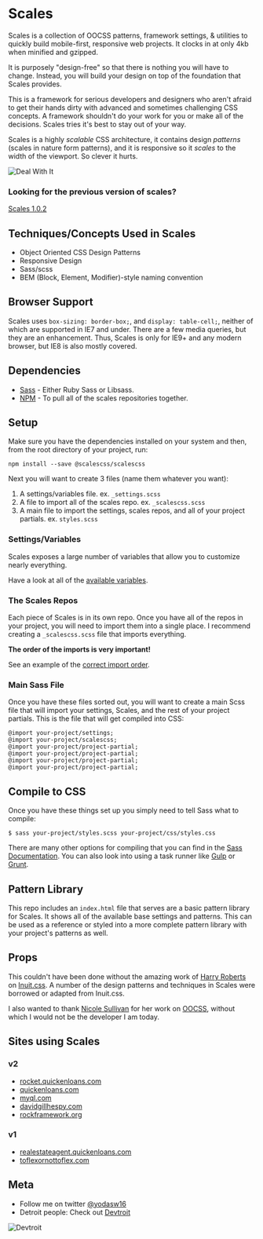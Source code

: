 # Scales

Scales is a collection of OOCSS patterns, framework settings, & utilities to quickly build mobile-first, responsive web projects. It clocks in at only 4kb when minified and gzipped.

It is purposely "design-free" so that there is nothing you will have to change. Instead, you will build your design on top of the foundation that Scales provides.

This is a framework for serious developers and designers who aren't afraid to get their hands dirty with advanced and sometimes challenging CSS concepts. A framework shouldn't do your work for you or make all of the decisions. Scales tries it's best to stay out of your way.

Scales is a highly _scalable_ CSS architecture, it contains design _patterns_ (scales in nature form patterns), and it is responsive so it _scales_ to the width of the viewport. So clever it hurts.

![Deal With It](http://i3.kym-cdn.com/photos/images/original/000/432/894/648.gif)

### Looking for the previous version of scales?
[Scales 1.0.2](https://github.com/ScalesCSS/scalescss/issuestree/1.x)

## Techniques/Concepts Used in Scales
* Object Oriented CSS Design Patterns
* Responsive Design
* Sass/scss
* BEM (Block, Element, Modifier)-style naming convention

## Browser Support
Scales uses `box-sizing: border-box;`, and `display: table-cell;`, neither of which are supported in IE7 and under. There are a few media queries, but they are an enhancement. Thus, Scales is only for IE9+ and any modern browser, but IE8 is also mostly covered.

## Dependencies
* [Sass](http://sass-lang.com/) - Either Ruby Sass or Libsass.
* [NPM](http://npmjs.com) - To pull all of the scales repositories together.

## Setup
Make sure you have the dependencies installed on your system and then, from the root directory of your project, run:

```
npm install --save @scalescss/scalescss
```

Next you will want to create 3 files (name them whatever you want):

1. A settings/variables file. ex. `_settings.scss`
1. A file to import all of the scales repo. ex. `_scalescss.scss`
1. A main file to import the settings, scales repos, and all of your project partials. ex. `styles.scss`

### Settings/Variables
Scales exposes a large number of variables that allow you to customize nearly everything.

Have a look at all of the [available variables](https://github.com/ScalesCSS/scalescss/tree/master/packages/scalescss/blob/master/vars.md).

### The Scales Repos
Each piece of Scales is in its own repo. Once you have all of the repos in your project, you will need to import them into a single place. I recommend creating a `_scalescss.scss` file that imports everything.

**The order of the imports is very important!**

See an example of the [correct import order](https://github.com/ScalesCSS/scalescss/tree/master/packages/scalescss/blob/master/imports.md).

### Main Sass File

Once you have these files sorted out, you will want to create a main Scss file that will import your settings, Scales, and the rest of your project partials. This is the file that will get compiled into CSS:

```
@import your-project/settings;
@import your-project/scalescss;
@import your-project/project-partial;
@import your-project/project-partial;
@import your-project/project-partial;
@import your-project/project-partial;
```

## Compile to CSS
Once you have these things set up you simply need to tell Sass what to compile:

```
$ sass your-project/styles.scss your-project/css/styles.css
```

There are many other options for compiling that you can find in the  [Sass Documentation](http://sass-lang.com/documentation/file.SASS_REFERENCE.html). You can also look into using a task runner like [Gulp](http://gulpjs.com/) or [Grunt](http://gruntjs.com/).

## Pattern Library
This repo includes an `index.html` file that serves are a basic pattern library for Scales. It shows all of the available base settings and patterns. This can be used as a reference or styled into a more complete pattern library with your project's patterns as well.

## Props
This couldn't have been done without the amazing work of [Harry Roberts](https://github.com/csswizardry) on [Inuit.css](https://github.com/csswizardry/inuit.css). A number of the design patterns and techniques in Scales were borrowed or adapted from Inuit.css.

I also wanted to thank [Nicole Sullivan](https://github.com/stubbornella) for her work on [OOCSS](https://github.com/stubbornella/oocss), without which I would not be the developer I am today.

## Sites using Scales

### v2
* [rocket.quickenloans.com](https://rocket.quickenloans.com/)
* [quickenloans.com](https://quickenloans.com/)
* [myql.com](https://www.myql.com/)
* [davidgillhespy.com](http://davidgillhespy.com/)
* [rockframework.org](http://www.rockframework.org/)

### v1
* [realestateagent.quickenloans.com](https://realestateagent.quickenloans.com/#!/)
* [toflexornottoflex.com](http://toflexornottoflex.com/#/)

## Meta
* Follow me on twitter [@yodasw16](http://twitter.com/yodasw16)
* Detroit people: Check out [Devtroit](http://devtroit.com/)

![Devtroit](http://devtroit.com/img/badges/badge-medium.png)
